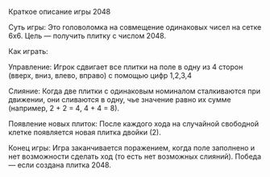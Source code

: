 Краткое описание игры 2048

Суть игры: Это головоломка на совмещение одинаковых чисел на сетке 6x6. Цель — получить плитку с числом 2048.

Как играть:

Управление: Игрок сдвигает все плитки на поле в одну из 4 сторон (вверх, вниз, влево, вправо) с помощью цифр 1,2,3,4

Слияние: Когда две плитки с одинаковым номиналом сталкиваются при движении, они сливаются в одну, чье значение равно их сумме (например, 2 + 2 = 4, 4 + 4 = 8).

Появление новых плиток: После каждого хода на случайной свободной клетке появляется новая плитка двойки (2).

Конец игры: Игра заканчивается поражением, когда поле заполнено и нет возможности сделать ход (то есть нет возможных слияний). Победа — если создана плитка 2048.
